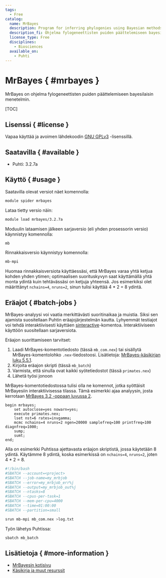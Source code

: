 ```yaml
---
tags:
  - Free
catalog:
  name: MrBayes
  description: Program for inferring phylogenies using Bayesian methods
  description_fi: Ohjelma fylogeneettisten puiden päättelemiseen bayesilaisin menetelmin
  license_type: Free
  disciplines:
    - Biosciences
  available_on:
    - Puhti
---
```


# MrBayes { #mrbayes }



MrBayes on ohjelma fylogeneettisten puiden päättelemiseen bayesilaisin menetelmin.

[TOC]

## Lisenssi { #license }

Vapaa käyttää ja avoimen lähdekoodin [GNU GPLv3](https://www.gnu.org/licenses/gpl-3.0.html) -lisenssillä.

## Saatavilla { #available }

- Puhti: 3.2.7a

## Käyttö { #usage }

Saatavilla olevat versiot näet komennolla:

```bash
module spider mrbayes
```

Lataa tietty versio näin:

```bash
module load mrbayes/3.2.7a
```

Moduulin lataamisen jälkeen sarjaversio (eli yhden prosessorin versio) käynnistyy komennolla:

```bash
mb
```

Rinnakkaisversio käynnistyy komennolla:

```bash
mb-mpi 
```

Huomaa rinnakkaisversiota käyttäessäsi, että MrBayes varaa yhtä ketjua kohden yhden ytimen; optimaalisen suorituskyvyn saat käyttämällä yhtä monta ydintä kuin tehtävässäsi on ketjuja yhteensä. Jos esimerkiksi olet määrittänyt `nchains=4`, `nruns=2`, sinun tulisi käyttää 4 * 2 = 8 ydintä.

## Eräajot { #batch-jobs }

MrBayes-analyysi voi vaatia merkittävästi suoritinaikaa ja muistia. Siksi sen ajamista suositellaan Puhtin eräajojärjestelmän kautta. Lyhyemmät testiajot voi tehdä interaktiivisesti käyttäen [sinteractive](../computing/running/interactive-usage.md)-komentoa. Interaktiiviseen käyttöön suositellaan sarjaversiota.

Eräajon suorittamiseen tarvitset:

1. Laadi MrBayes-komentotiedosto (tässä `mb_com.nex`) tai sisällytä MrBayes-komentolohko `.nex`-tiedostoosi. Lisätietoja: [MrBayes-käsikirjan luku 5.5.1](https://github.com/NBISweden/MrBayes/blob/develop/doc/manual/Manual_MrBayes_v3.2.pdf).
2. Kirjoita eräajon skripti (tässä `mb_batch`)
3. Varmista, että sinulla ovat kaikki syötetiedostot (tässä `primates.nex`)
4. Lähetä työsi jonoon

MrBayes-komentotiedostossa tulisi olla ne komennot, jotka syöttäisit MrBayesiin interaktiivisessa tilassa. Tämä esimerkki ajaa analyysin, josta kerrotaan [MrBayes 3.2 -oppaan luvussa 2](https://github.com/NBISweden/MrBayes/blob/develop/doc/manual/Manual_MrBayes_v3.2.pdf).

```text
begin mrbayes;
    set autoclose=yes nowarn=yes;
    execute primates.nex;
    lset nst=6 rates=invgamma;
    mcmc nchains=4 nruns=2 ngen=20000 samplefreq=100 printfreq=100 diagnfreq=1000;
    sump;
    sumt;
end;
```

Alla on esimerkki Puhtissa ajettavasta eräajon skriptistä, jossa käytetään 8 ydintä. Käytämme 8 ydintä, koska esimerkissä on `nchains=4`, `nruns=2`, joten 4 * 2 = 8.

```bash
#!/bin/bash
#SBATCH --account=<project>
#SBATCH --job-name=my_mrbjob
#SBATCH --error=my_mrbjob_err%j
#SBATCH --output=my_mrbjob_out%j
#SBATCH --ntasks=8
#SBATCH --cpus-per-task=1
#SBATCH --mem-per-cpu=4000
#SBATCH --time=01:00:00
#SBATCH --partition=small

srun mb-mpi mb_com.nex >log.txt
```

Työn lähetys Puhtissa:

```bash
sbatch mb_batch 
```

## Lisätietoja { #more-information }

* [MrBayesin kotisivu](https://nbisweden.github.io/MrBayes/index.html)
* [Käsikirja ja muut resurssit](https://nbisweden.github.io/MrBayes/manual.html)